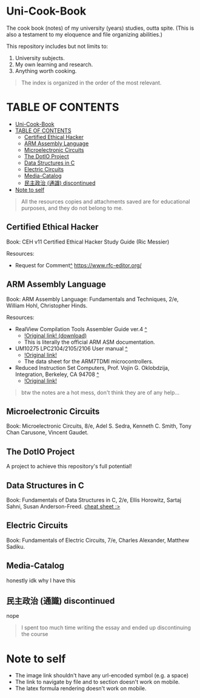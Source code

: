 # Uni-Cook-Book
The cook book (notes) of my university (years) studies, outta spite. (This is also a testament to my eloquence and file organizing abilities.)

This repository includes but not limits to:
1. University subjects.
2. My own learning and research.
3. Anything worth cooking.

> The index is organized in the order of the most relevant. 

# TABLE OF CONTENTS
- [Uni-Cook-Book](#uni-cook-book)
- [TABLE OF CONTENTS](#table-of-contents)
  - [Certified Ethical Hacker](#certified-ethical-hacker)
  - [ARM Assembly Language](#arm-assembly-language)
  - [Microelectronic Circuits](#microelectronic-circuits)
  - [The DotIO Project](#the-dotio-project)
  - [Data Structures in C](#data-structures-in-c)
  - [Electric Circuits](#electric-circuits)
  - [Media-Catalog](#media-catalog)
  - [民主政治 (通識) discontinued](#民主政治-通識-discontinued)
- [Note to self](#note-to-self)


> All the resources copies and attachments saved are for educational purposes, and they do not belong to me.
## Certified Ethical Hacker
Book: CEH v11 Certified Ethical Hacker Study Guide (Ric Messier)

Resources:
- Request for Comment[^](CEH-v11/resources/) https://www.rfc-editor.org/

## ARM Assembly Language
Book: ARM Assembly Language: Fundamentals and Techniques, 2/e, William Hohl, Christopher Hinds.

Resources:
- RealView Compilation Tools Assembler Guide ver.4 [^](ARM-ASM/resources/DUI0204J_rvct_assembler_guide.pdf)
  - [!Original link! (download)](https://documentation-service.arm.com/static/5e9739fdc160f81d636ac1a2?token=)
  - This is literally the official ARM ASM documentation.
- UM10275 LPC2104/2105/2106 User manual [^](/ARM-ASM/resources/LPC2104_2105_2106.pdf)
  - [!Original link!](https://www.nxp.com/docs/en/user-guide/UM10275.pdf)
  - The data sheet for the ARM7TDMI microcontrollers.
- Reduced Instruction Set Computers, Prof. Vojin G. Oklobdzija, Integration, Berkeley, CA 94708 [^](ARM-ASM/resources/RISC-Chaptr.PDF)
  - [!Original link!](https://www.ece.ucdavis.edu/~vojin/CLASSES/EEC180B/Fall99/Writings/RISC-Chaptr.PDF)

> btw the notes are a hot mess, don't think they are of any help... 

## Microelectronic Circuits
Book: Microelectronic Circuits, 8/e, Adel S. Sedra, Kenneth C. Smith, Tony Chan Carusone, Vincent Gaudet.

## The DotIO Project
A project to achieve this repository's full potential!

## Data Structures in C
Book: Fundamentals of Data Structures in C, 2/e, Ellis Horowitz, Sartaj Sahni, Susan Anderson-Freed.
[cheat sheet :>](/Data-Structure-in-C/cheat-sheet.md)

## Electric Circuits
Book: Fundamentals of Electric Circuits, 7/e, Charles Alexander, Matthew Sadiku.

## Media-Catalog
honestly idk why I have this

## 民主政治 (通識) discontinued
nope

> I spent too much time writing the essay and ended up discontinuing the course

# Note to self 

- The image link shouldn't have any url-encoded symbol (e.g. a space)
- The link to navigate by file and to section doesn't work on mobile.
- The latex formula rendering doesn't work on mobile.

